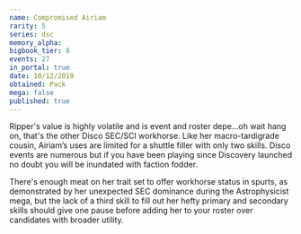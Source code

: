 ```yaml
---
name: Compromised Airiam
rarity: 5
series: dsc
memory_alpha:
bigbook_tier: 8
events: 27
in_portal: true
date: 10/12/2019
obtained: Pack
mega: false
published: true
---
```


Ripper's value is highly volatile and is event and roster depe...oh wait hang on, that's the other Disco SEC/SCI workhorse. Like her macro-tardigrade cousin, Airiam’s uses are limited for a shuttle filler with only two skills. Disco events are numerous but if you have been playing since Discovery launched no doubt you will be inundated with faction fodder.

There's enough meat on her trait set to offer workhorse status in spurts, as demonstrated by her unexpected SEC dominance during the Astrophysicist mega, but the lack of a third skill to fill out her hefty primary and secondary skills should give one pause before adding her to your roster over candidates with broader utility.
